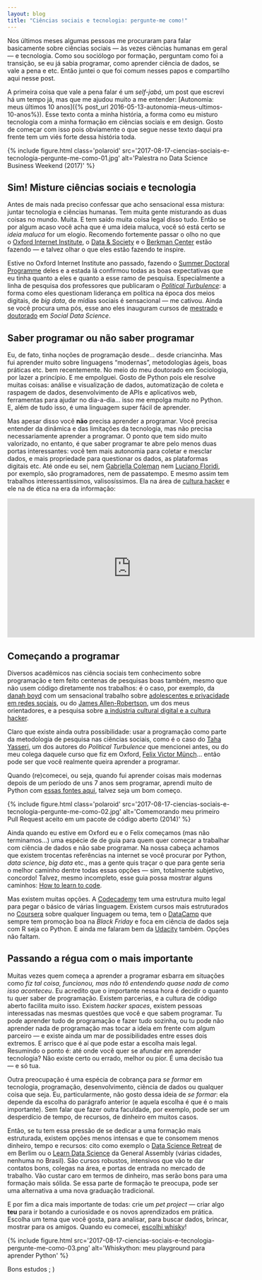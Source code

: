 ```yaml
---
layout: blog
title: "Ciências sociais e tecnologia: pergunte-me como!"
---
```


Nos últimos meses algumas pessoas me procuraram para falar basicamente sobre ciências sociais — às vezes ciências humanas em geral — e tecnologia. Como sou sociólogo por formação, perguntam como foi a transição, se eu já sabia programar, como aprender ciência de dados, se vale a pena e etc. Então juntei o que foi comum nesses papos e compartilho aqui nesse post.

A primeira coisa que vale a pena falar é um _self-jabá_,  um post que escrevi há um tempo já, mas que me ajudou muito a me entender: [Autonomia: meus últimos 10 anos]({% post_url 2016-05-13-autonomia-meus-ultimos-10-anos%}). Esse texto conta a minha história, a forma como eu misturo tecnologia com a minha formação em ciências sociais e em design. Gosto de começar com isso pois obviamente o que segue nesse texto daqui pra frente tem um viés forte dessa história toda.

{% include figure.html class='polaroid' src='2017-08-17-ciencias-sociais-e-tecnologia-pergunte-me-como-01.jpg' alt='Palestra no Data Science Business Weekend (2017)' %}

## Sim! Misture ciências sociais e tecnologia

Antes de mais nada preciso confessar que acho sensacional essa  mistura: juntar tecnologia e ciências humanas. Tem muita gente misturando as duas coisas no mundo. Muita. E tem saído muita coisa legal disso tudo. Então se por algum acaso você acha que é uma ideia maluca, você só está certo se _ideia maluca_ for um elogio. Recomendo fortemente passar o olho no que o [Oxford Internet Institute](https://www.oii.ox.ac.uk/), o [Data & Society](https://datasociety.net/) e o [Berkman Center](https://cyber.harvard.edu/) estão fazendo — e talvez olhar o que eles estão fazendo te inspire.

Estive no Oxford Internet Institute ano passado, fazendo o [Summer Doctoral Programme](https://www.oii.ox.ac.uk/study/summer-doctoral-programme/) deles e a estada lá confirmou todas as boas expectativas que eu tinha quanto a eles e quanto a esse ramo de pesquisa. Especialmente a linha de pesquisa dos professores que publicaram o [_Political Turbulence_](https://press.princeton.edu/titles/10582.html): a forma como eles questionam liderança em política na época dos meios digitais, de _big data_, de mídias sociais é sensacional — me cativou. Ainda se você procura uma pós, esse ano eles inauguram cursos de [mestrado](https://www.oii.ox.ac.uk/study/msc-in-social-data-science/) e [doutorado](https://www.oii.ox.ac.uk/study/dphil-in-social-data-science/) em _Social Data Science_.

## Saber programar ou não saber programar

Eu, de fato, tinha noções de programação desde… desde criancinha. Mas fui aprender muito sobre linguagens “modernas”, metodologias ágeis, boas práticas etc. bem recentemente. No meio do meu doutorado em Sociologia, por lazer a princípio. E me empolguei. Gosto de Python pois ele resolve muitas coisas: análise e visualização de dados, automatização de coleta e raspagem de dados, desenvolvimento de APIs e aplicativos web, ferramentas para ajudar no dia-a-dia… isso me empolga muito no Python. E, além de tudo isso, é uma linguagem super fácil de aprender.

Mas apesar disso você **não** precisa aprender a programar. Você precisa entender da dinâmica e das limitações da tecnologia, mas não precisa necessariamente aprender a programar. O ponto que tem sido muito valorizado, no entanto, é que saber programar te abre pelo menos duas portas interessantes: você tem mais autonomia para coletar e mesclar dados, e mais propriedade para questionar os dados, as plataformas digitais etc. Até onde eu sei, nem [Gabriella Coleman](https://twitter.com/BiellaColeman) nem [Luciano Floridi](https://twitter.com/Floridi), por exemplo, são programadores, nem de passatempo. E mesmo assim tem trabalhos interessantíssimos, valisosíssimos. Ela na área de [cultura hacker](https://www.versobooks.com/books/2027-hacker-hoaxer-whistleblower-spy) e ele na de ética na era da informação:

<iframe width="560" height="315" src="https://www.youtube.com/embed/HEvyHf7xJa0" frameborder="0" allowfullscreen></iframe>

## Começando a programar

Diversos acadêmicos nas ciência sociais tem conhecimento sobre programação e tem feito centenas de pesquisas boas também, mesmo que não usem código diretamente nos trabalhos: é o caso, por exemplo, da [danah boyd](https://twitter.com/zephoria) com um sensacional trabalho sobre [adolescentes e privacidade em redes sociais](https://www.danah.org/books/ItsComplicated.pdf), ou do [James Allen-Robertson](https://twitter.com/Minyall), um dos meus orientadores, e a pesquisa sobre [a indústria cultural digital e a cultura hacker](https://www.palgrave.com/us/book/9781137033468).

Claro que existe ainda outra possibilidade: usar a programação como parte da metodologia de pesquisa nas ciências sociais, como é o caso do [Taha Yasseri](https://twitter.com/TahaYasseri), um dos autores do _Political Turbulence_ que mencionei antes, ou do meu colega daquele curso que fiz em Oxford, [Felix Victor Münch](https://twitter.com/FlxVctr)… então pode ser que você realmente queira aprender a programar.

Quando (re)comecei, ou seja, quando fui aprender coisas mais modernas depois de um período de uns 7 anos sem programar, aprendi muito de Python com [essas fontes aqui](https://github.com/cuducos/whiskyton#thanks), talvez seja um bom começo.

{% include figure.html class='polaroid' src='2017-08-17-ciencias-sociais-e-tecnologia-pergunte-me-como-02.jpg' alt='Comemorando meu primeiro Pull Request aceito em um pacote de código aberto (2014)' %}

Ainda quando eu estive em Oxford eu e o Felix começamos (mas não terminamos…) uma espécie de de guia para quem quer começar a trabalhar com ciência de dados e não sabe programar. Na nossa cabeça achamos que existem trocentas referências na internet se você procurar por Python, _data science_, _big data_ etc., mas a gente quis traçar o que para gente seria o melhor caminho dentre todas essas opções — sim, totalmente subjetivo, concordo! Talvez, mesmo incompleto, esse guia possa mostrar alguns caminhos: [How to learn to code](https://oii-sdp-2016.github.io/how-to-learn-to-code).

Mas existem muitas opções. A [Codecademy](https://www.codecademy.com/) tem uma estrutura muito legal para pegar o básico de várias linguagem. Existem cursos mais estruturados no [Coursera](https://www.coursera.org/) sobre qualquer linguagem ou tema, tem o [DataCamp](https://www.datacamp.com/) que sempre tem promoção boa na _Black Friday_ e foca em ciência de dados seja com R seja co Python. E ainda me falaram bem da [Udacity](https://www.udacity.com/) também. Opções não faltam.

## Passando a régua com o mais importante

Muitas vezes quem começa a aprender a programar esbarra em situações como _fiz tal coisa, funcionou, mas não tô entendendo quase nada de como isso aconteceu_. Eu acredito que o importante nessa hora é decidir o quanto tu quer saber de programação. Existem parcerias, e a cultura de código aberto facilita muito isso. Existem _hacker spaces_, existem pessoas interessadas nas mesmas questões que você e que sabem programar. Tu pode aprender tudo de programação e fazer tudo sozinha, ou tu pode não aprender nada de programação mas tocar a ideia em frente com algum parceiro — e existe ainda um mar de possibilidades entre esses dois extremos. E arrisco que é aí que pode estar a escolha mais legal. Resumindo o ponto é: até onde você quer se afundar em aprender tecnologia? Não existe certo ou errado, melhor ou pior. É uma decisão tua — e só tua.

Outra preocupação é uma espécia de cobrança para _se formar_ em tecnologia, programação, desenvolvimento, ciência de dados ou qualquer coisa que seja. Eu, particularmente, não gosto dessa ideia de _se formar_: ela depende da escolha do parágrafo anterior (e aquela escolha é que é o mais importante). Sem falar que fazer outra faculdade, por exemplo, pode ser um desperdício de tempo, de recursos, de dinheiro em muitos casos.

Então, se tu tem essa pressão de se dedicar a uma formação mais estruturada, existem opções menos intensas e que te consomem menos dinheiro, tempo e recursos: cito como exemplo o [Data Science Retreat](https://www.datascienceretreat.com/) de em Berlim ou o [Learn Data Science](https://generalassemb.ly/education/data-science) da General Assembly (várias cidades, nenhuma no Brasil). São cursos robustos, intensivos que vão te dar contatos bons, colegas na área, e portas de entrada no mercado de trabalho. Vão custar caro em termos de dinheiro, mas serão bons para uma formação mais sólida. Se essa parte de formação te preocupa, pode ser uma alternativa a uma nova graduação tradicional.

E por fim a dica mais importante de todas: crie um _pet project_ — criar algo **teu** para ir botando a curiosidade e os novos aprendizados em prática. Escolha um tema que você gosta, para analisar, para buscar dados, brincar, mostrar para os amigos. Quando eu comecei, [escolhi whisky](https://whiskyton.herokuapp.com/)!

{% include figure.html src='2017-08-17-ciencias-sociais-e-tecnologia-pergunte-me-como-03.png' alt='Whiskython: meu playground para aprender Python' %}

Bons estudos ; )
